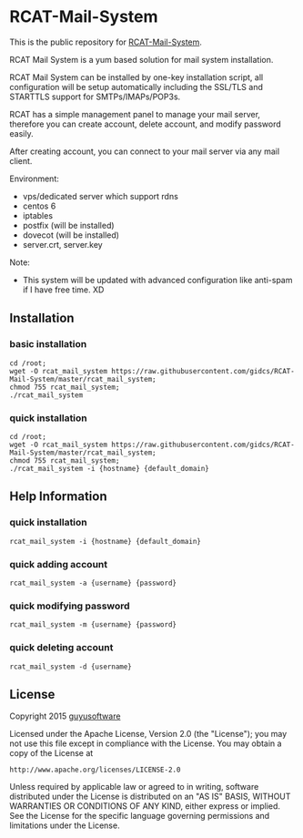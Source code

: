 RCAT-Mail-System
====================

This is the public repository for [RCAT-Mail-System].

RCAT Mail System is a yum based solution for mail system installation.

RCAT Mail System can be installed by one-key installation script, all configuration will be setup automatically including the SSL/TLS and STARTTLS support for SMTPs/IMAPs/POP3s.

RCAT has a simple management panel to manage your mail server, therefore you can create account, delete account, and modify password easily.

After creating account, you can connect to your mail server via any mail client.

Environment:
- vps/dedicated server which support rdns
- centos 6
- iptables
- postfix (will be installed)
- dovecot (will be installed)
- server.crt, server.key

Note:
- This system will be updated with advanced configuration like anti-spam if I have free time. XD

Installation
-------
### basic installation
    cd /root;
    wget -O rcat_mail_system https://raw.githubusercontent.com/gidcs/RCAT-Mail-System/master/rcat_mail_system;
    chmod 755 rcat_mail_system;
    ./rcat_mail_system

### quick installation
    cd /root;
    wget -O rcat_mail_system https://raw.githubusercontent.com/gidcs/RCAT-Mail-System/master/rcat_mail_system;
    chmod 755 rcat_mail_system;
    ./rcat_mail_system -i {hostname} {default_domain}

Help Information
-------
### quick installation
    rcat_mail_system -i {hostname} {default_domain}

### quick adding account
    rcat_mail_system -a {username} {password}

### quick modifying password
    rcat_mail_system -m {username} {password}

### quick deleting account
    rcat_mail_system -d {username}

License
-------

Copyright 2015 [guyusoftware]

Licensed under the Apache License, Version 2.0 (the "License");
you may not use this file except in compliance with the License.
You may obtain a copy of the License at

    http://www.apache.org/licenses/LICENSE-2.0

Unless required by applicable law or agreed to in writing, software
distributed under the License is distributed on an "AS IS" BASIS,
WITHOUT WARRANTIES OR CONDITIONS OF ANY KIND, either express or implied.
See the License for the specific language governing permissions and
limitations under the License.

[guyusoftware]: https://www.guyusoftware.com/
[RCAT-Mail-System]: http://rcat.gidcs.net/rcat-mail-system
